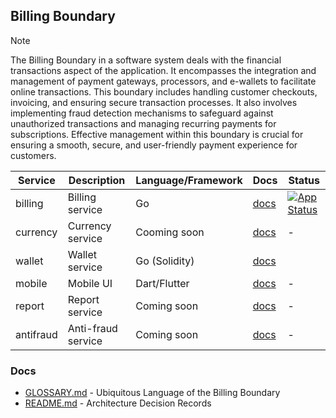 ## Billing Boundary

> [!NOTE]
> The Billing Boundary in a software system deals with the financial transactions aspect of the application. 
> It encompasses the integration and management of payment gateways, processors, and e-wallets to facilitate online 
> transactions. This boundary includes handling customer checkouts, invoicing, and ensuring secure transaction processes. 
> It also involves implementing fraud detection mechanisms to safeguard against unauthorized transactions and managing 
> recurring payments for subscriptions. Effective management within this boundary is crucial for ensuring a smooth, 
> secure, and user-friendly payment experience for customers.

| Service   | Description        | Language/Framework | Docs                               | Status                                                                                                                                                                  |
|-----------|--------------------|--------------------|------------------------------------|-------------------------------------------------------------------------------------------------------------------------------------------------------------------------|
| billing   | Billing service    | Go                 | [docs](./billing/README.md)        | [![App Status](https://argo.shortlink.best/api/badge?name=shortlink-billing-billing&revision=true)](https://argo.shortlink.best/applications/shortlink-billing-billing) |
| currency  | Currency service   | Cooming soon       | [docs](./currency/README.md)       | -                                                                                                                                                                       |
| wallet    | Wallet service     | Go (Solidity)      | [docs](./wallet/README.md)         |                                                                                                                                                                         |
| mobile    | Mobile UI          | Dart/Flutter       | [docs](mobile/shortlink/README.md) | -                                                                                                                                                                       |
| report    | Report service     | Coming soon        | [docs](./report/README.md)         | -                                                                                                                                                                       |
| antifraud | Anti-fraud service | Coming soon        | [docs](./antifraud/README.md)      | -                                                                                                                                                                       |

### Docs

- [GLOSSARY.md](./GLOSSARY.md) - Ubiquitous Language of the Billing Boundary
- [README.md](./docs/ADR/README.md) - Architecture Decision Records
